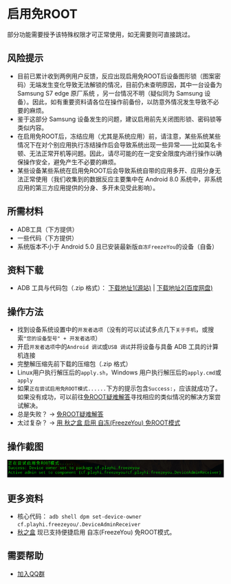 # 启用免ROOT
部分功能需要授予该特殊权限才可正常使用，如无需要则可直接跳过。

## 风险提示
* 目前已累计收到两例用户反馈，反应出现启用免ROOT后设备图形锁（图案密码）无端发生变化导致无法解锁的情况，目前仍未查明原因，其中一台设备为 Samsung S7 edge 原厂系统 ，另一台情况不明（疑似同为 Samsung 设备）。因此，如有重要资料请各位在操作前备份，以防意外情况发生导致不必要的麻烦。
* 鉴于这部分 Samsung 设备发生的问题，建议启用前先关闭图形锁、密码锁等类似内容。
* 在启用免ROOT后，冻结应用（尤其是系统应用）前，请注意，某些系统某些情况下在对个别应用执行冻结操作后会导致系统出现一些异常——比如莫名卡顿、无法正常开机等问题。因此，请尽可能的在一定安全限度内进行操作以确保操作安全，避免产生不必要的麻烦。
* 某些设备某些系统在启用免ROOT后会导致系统自带的应用多开、应用分身无法正常使用（我们收集到的数据反应主要集中在 Android 8.0 系统中，非系统应用的第三方应用提供的分身、多开未见受此影响）。

## 所需材料
* ADB工具（下方提供）
* 一些代码（下方提供）
* 系统版本不小于 Android 5.0 且已安装最新版`自冻FreezeYou`的设备（自备）

## 资料下载
* ADB 工具与代码包（.zip 格式）： [下载地址1(源站)](https://freezeyou.playhi.net/attachment/urt.zip) | [下载地址2(百度网盘)](https://pan.baidu.com/s/1RlHg4w0z5O2aNc_ejkeUvA)

## 操作方法
* 找到设备系统设置中的`开发者选项`（没有的可以试试多点几下`关于手机`，或搜索`"您的设备型号" + 开发者选项`）
* 开启`开发者选项`中的`Android 调试`或`USB 调试`并将设备与具备 ADB 工具的计算机连接
* 完整解压缩先前下载的压缩包（.zip 格式）
* Linux用户执行解压后的`apply.sh`，Windows 用户执行解压后的`apply.cmd`或`apply`
* 如果`正在尝试启用免ROOT模式......`下方的提示包含`Success:`，应该就成功了。如果没有成功，可以前往[免ROOT疑难解答](../faq/mroot.md)寻找相应的类似情况的解决方案尝试解决。
* 总是失败？ → [免ROOT疑难解答](../faq/mroot.md)
* 太过复杂？ → [用 秋之盒 启用 自冻(FreezeYou) 免ROOT模式](https://www.atmb.top/?from=freezeyou)

## 操作截图
![操作截图](/assets/img/20180207104242.png)

## 更多资料
* 核心代码： `adb shell dpm set-device-owner cf.playhi.freezeyou/.DeviceAdminReceiver`
* [秋之盒](https://www.atmb.top/?from=freezeyou) 现已支持便捷启用 自冻(FreezeYou) 免ROOT模式。

## 需要帮助
* [加入QQ群](https://jq.qq.com/?_wv=1027&k=l356Aq75)



